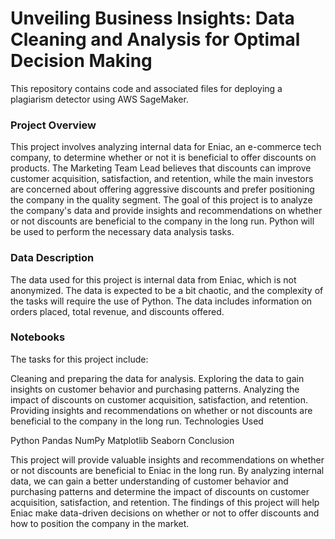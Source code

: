 # Unveiling Business Insights: Data Cleaning and Analysis for Optimal Decision Making

This repository contains code and associated files for deploying a plagiarism detector using AWS SageMaker.

### Project Overview

This project involves analyzing internal data for Eniac, an e-commerce tech company, to determine whether or not it is beneficial to offer discounts on products. The Marketing Team Lead believes that discounts can improve customer acquisition, satisfaction, and retention, while the main investors are concerned about offering aggressive discounts and prefer positioning the company in the quality segment.
The goal of this project is to analyze the company's data and provide insights and recommendations on whether or not discounts are beneficial to the company in the long run. Python will be used to perform the necessary data analysis tasks.

### Data Description

The data used for this project is internal data from Eniac, which is not anonymized. The data is expected to be a bit chaotic, and the complexity of the tasks will require the use of Python. The data includes information on orders placed, total revenue, and discounts offered.

### Notebooks

The tasks for this project include:

Cleaning and preparing the data for analysis.
Exploring the data to gain insights on customer behavior and purchasing patterns.
Analyzing the impact of discounts on customer acquisition, satisfaction, and retention.
Providing insights and recommendations on whether or not discounts are beneficial to the company in the long run.
Technologies Used

Python
Pandas
NumPy
Matplotlib
Seaborn
Conclusion

This project will provide valuable insights and recommendations on whether or not discounts are beneficial to Eniac in the long run. By analyzing internal data, we can gain a better understanding of customer behavior and purchasing patterns and determine the impact of discounts on customer acquisition, satisfaction, and retention. The findings of this project will help Eniac make data-driven decisions on whether or not to offer discounts and how to position the company in the market.

